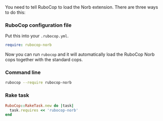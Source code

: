 You need to tell RuboCop to load the Norb extension. There are three
ways to do this:

### RuboCop configuration file

Put this into your `.rubocop.yml`.

```yaml
require: rubocop-norb
```

Now you can run `rubocop` and it will automatically load the RuboCop Norb
cops together with the standard cops.

### Command line

```sh
rubocop --require rubocop-norb
```

### Rake task

```ruby
RuboCop::RakeTask.new do |task|
  task.requires << 'rubocop-norb'
end
```
